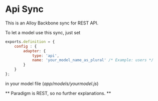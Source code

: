 # Api Sync

This is an Alloy Backbone sync for REST API.

To let a model use this sync, just set

```javascript
exports.definition = {
	config : {
		adapter: {
			type: 'api',
			name: 'your_model_name_as_plural' /* Example: users */
		}
	}
};
```

in your model file (*app/models/yourmodel.js*)

** Paradigm is REST, so no further explanations. **
